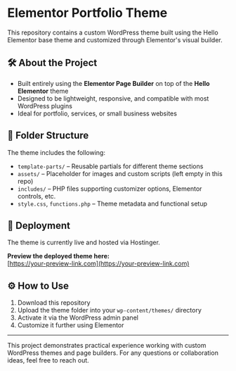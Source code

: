 # Elementor Portfolio Theme

This repository contains a custom WordPress theme built using the Hello Elementor base theme and customized through Elementor's visual builder.

## 🛠 About the Project

- Built entirely using the **Elementor Page Builder** on top of the **Hello Elementor** theme
- Designed to be lightweight, responsive, and compatible with most WordPress plugins
- Ideal for portfolio, services, or small business websites

## 📁 Folder Structure

The theme includes the following:

- `template-parts/` – Reusable partials for different theme sections
- `assets/` – Placeholder for images and custom scripts (left empty in this repo)
- `includes/` – PHP files supporting customizer options, Elementor controls, etc.
- `style.css`, `functions.php` – Theme metadata and functional setup

## 🚀 Deployment

The theme is currently live and hosted via Hostinger.

**Preview the deployed theme here:**  
[https://your-preview-link.com](https://your-preview-link.com)

## ⚙️ How to Use

1. Download this repository
2. Upload the theme folder into your `wp-content/themes/` directory
3. Activate it via the WordPress admin panel
4. Customize it further using Elementor

---

This project demonstrates practical experience working with custom WordPress themes and page builders. For any questions or collaboration ideas, feel free to reach out.
